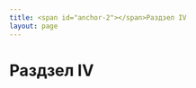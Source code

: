 ```yaml
---
title: <span id="anchor-2"></span>Раздзел IV 
layout: page
---
```

# <span id="anchor-2"></span>Раздзел IV 

